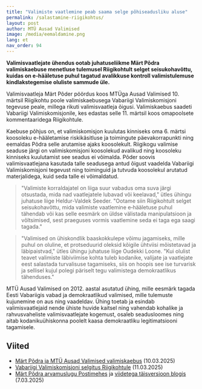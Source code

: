 ```yaml
---
title: "Valimiste vaatlemine peab saama selge põhiseadusliku aluse"
permalink: /salastamine-riigikohtus/
layout: post
author: MTÜ Ausad Valimised
image: /media/eemaldamine.png
lang: et
nav_order: 94
---
```


__Valimisvaatlejate ühendus ootab juhatuseliikme Märt Põdra valimiskaebuse menetluse tulemusel Riigikohtult selget seisukohavõttu, kuidas on e‑hääletuse puhul tagatud avalikkuse kontroll valimistulemuse kindlakstegemise oluliste sammude üle.__

Valimisvaatleja Märt Põder pöördus koos MTÜga Ausad Valimised 10. märtsil Riigikohtu poole valimiskaebusega Vabariigi Valimiskomisjoni tegevuse peale, millega rikuti valimisvaatleja õigusi. Valimiskaebus saadeti Vabariigi Valimiskomisjonile, kes edastas selle 11. märtsil koos omapoolsete kommentaaridega Riigikohtule.

Kaebuse põhjus on, et valimiskomisjon kuulutas kinniseks oma 6. märtsi koosoleku e-hääletamise riskikäsitluse ja toimingute päevakorrapunkti ning eemaldas Põdra selle arutamise ajaks koosolekult. Riigikogu valimise seaduse järgi on valimiskomisjoni koosolekud avalikud ning koosoleku kinniseks kuulutamist see seadus ei võimalda. Põder soovis valimisvaatlejana kasutada talle seadusega antud õigust vaadelda Vabariigi Valimiskomisjoni tegevust ning toiminguid ja tutvuda koosolekul arutatud materjalidega, kuid seda talle ei võimaldatud.

> "Valimiste korraldajatel on liiga suur vabadus oma suva järgi otsustada, mida nad vaatlejatele lubavad või keelavad," ütles ühingu juhatuse liige Heldur-Valdek Seeder. "Ootame siin Riigikohtult selget seisukohavõttu, mida valimiste vaatlemine e‑hääletuse puhul tähendab või kas selle eesmärk on üldse välistada manipulatsioon ja võltsimised, sest praeguses vormis vaatlemine seda ei taga ega saagi tagada."

> "Valimised on ühiskondlik baaskokkulepe võimu jagamiseks, mille puhul on oluline, et protseduurid oleksid kõigile ühtviisi mõistetavad ja läbipaistvad," ütles ühingu juhatuse liige Oudekki Loone. "Kui olulist teavet valimiste läbiviimise kohta tuleb kodanike, valijate ja vaatlejate eest salastada turvalisuse tagamiseks, siis on hoopis see ise turvarisk ja sellisel kujul polegi päriselt tegu valimistega demokraatlikus tähenduses."

MTÜ Ausad Valimised on 2012. aastal asutatud ühing, mille eesmärk tagada Eesti Vabariigis vabad ja demokraatlikud valimised, mille tulemuste kujunemine on aus ning vaadeldav. Ühing toetab ja esindab valimisvaatlejaid nende ühiste huvide kaitsel ning vahendab kohalike ja rahvusvaheliste valimisvaatlejate kogemust, osaleb seadusloomes ning aitab kodanikuühiskonna poolelt kaasa demokraatliku legitimatsiooni tagamisele.

## Viited

* [Märt Põdra ja MTÜ Ausad Valimised valimiskaebus](https://p6drad-teel.net/~p6der/kaebus4/kaebus_riigikohus_10_03_2025.pdf) (10.03.2025)
* [Vabariigi Valimiskomisjoni selgitus Riigikohtule](https://p6drad-teel.net/~p6der/kaebus4/kaebuse_edastamine_valimiskomisjon_11_03_2025.pdf) (11.03.2025)
* [Märt Põdra arvamuslugu Postimehes](https://arvamus.postimees.ee/8206165/mart-poder-topeltpohjaga-valimiskasti-saladus) ja [viidetega täisversioon blogis](https://gafgaf.infoaed.ee/posts/topeltp6hjaga-valimiskast/) (7.03.2025)
